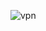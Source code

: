 ![vpn](https://github.com/hamzee426/Unlock-VPN/assets/89994778/d2c7fabd-bfb3-42b7-91c1-a3ed7ead7d84)
